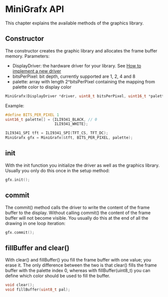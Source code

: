 # MiniGrafx API

This chapter explains the available methods of the graphics library.

## Constructor

The constructor creates the graphic library and allocates the frame buffer memory.
Parameters:
* DisplayDriver: the hardware driver for your library. See [How to implement a new driver](Driver.md)
* bitsPerPixel: bit depth, currently supported are 1, 2, 4 and 8
* palette: array with length 2^bitsPerPixel containing the mapping from palette color to display color

```C++
MiniGrafx(DisplayDriver *driver, uint8_t bitsPerPixel, uint16_t *palette);
```

Example:
```C++
#define BITS_PER_PIXEL 1
uint16_t palette[] = {ILI9341_BLACK, // 0
                      ILI9341_WHITE};

ILI9341_SPI tft = ILI9341_SPI(TFT_CS, TFT_DC);
MiniGrafx gfx = MiniGrafx(&tft, BITS_PER_PIXEL, palette);
```

## init

With the init function you initialize the driver as well as the graphics library. Usually you only do this
once in the setup method:
```C++
gfx.init();
```

## commit

The commit() method calls the driver to write the content of the frame buffer to the display. Without calling
commit() the content of the frame buffer will not become visible. You usually do this at the end of all the drawing in one loop iteration:

```C++
gfx.commit();
```

## fillBuffer and clear()

With clear() and fillBuffer() you fill the frame buffer with one value; you erase it. The only difference between
the two is that clear() fills the frame buffer with the palette index 0, whereas with fillBuffer(uint8_t) you
can define which color should be used to fill the buffer.

```C++
void clear();
void fillBuffer(uint8_t pal);
```
